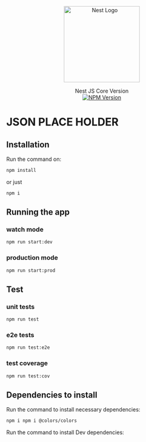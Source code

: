 <p align="center">
  <a href="http://nestjs.com/" target="blank"><img src="https://nestjs.com/img/logo-small.svg" width="200" alt="Nest Logo" /></a>
</p>

[circleci-image]: https://img.shields.io/circleci/build/github/nestjs/nest/master?token=abc123def456
[circleci-url]: https://circleci.com/gh/nestjs/nest

<p align="center">
 <span>Nest JS Core Version</span>
<br />
<a href="https://www.npmjs.com/~nestjscore" target="_blank"><img src="https://img.shields.io/npm/v/@nestjs/core.svg" alt="NPM Version" /></a>
</p>

# JSON PLACE HOLDER

## Installation

Run the command on:

```bash
npm install
```

or just

```bash
npm i
```

## Running the app

### watch mode

```bash
npm run start:dev
```

### production mode

```bash
npm run start:prod
```

## Test

### unit tests

```bash
npm run test
```

### e2e tests

```bash
npm run test:e2e
```

### test coverage

```bash
npm run test:cov
```

## Dependencies to install

Run the command to install necessary dependencies:

```bash
npm i npm i @colors/colors
```

Run the command to install Dev dependencies:

```bash

```
